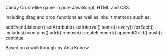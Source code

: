 Candy Crush-like game in pure JavaScript, HTML and CSS.

Including drag and drop functions as well as inbuilt methods such as:

addEventListener()
setAttribute()
setInterval()
some()
every()
forEach()
includes()
contains()
add()
remove()
createElement()
appendChild()
push()
continue

Based on a walkthrough by Ania Kubow.